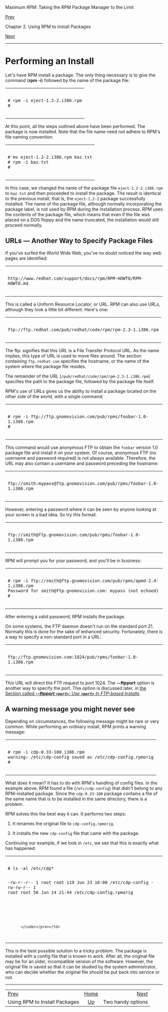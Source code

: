 <div class="NAVHEADER">

Maximum RPM: Taking the RPM Package Manager to the Limit

</div>

[Prev](ch-rpm-install.md)

Chapter 2. Using RPM to Install Packages

[Next](s1-rpm-install-handy-options.md)

-----

<div class="sect1">

# <span id="s1-rpm-install-performing-install">Performing an Install</span>

Let's have RPM install a package. The only thing necessary is to give
the command (**rpm -i**) followed by the name of the package file:

<table>
<colgroup>
<col style="width: 100%" />
</colgroup>
<tbody>
<tr class="odd">
<td><pre class="screen"><code># rpm -i eject-1.2-2.i386.rpm
#
        </code></pre></td>
</tr>
</tbody>
</table>

At this point, all the steps outlined above have been performed. The
package is now installed. Note that the file name need not adhere to
RPM's file naming convention:

<table>
<colgroup>
<col style="width: 100%" />
</colgroup>
<tbody>
<tr class="odd">
<td><pre class="screen"><code># mv eject-1.2-2.i386.rpm baz.txt
# rpm -i baz.txt
#
        </code></pre></td>
</tr>
</tbody>
</table>

In this case, we changed the name of the package file
`eject-1.2-2.i386.rpm` to `baz.txt` and then proceeded to install the
package. The result is identical to the previous install, that is, the
`eject-1.2-2` package successfully installed. The name of the package
file, although normally incorporating the package label, is not used by
RPM during the installation process. RPM uses the contents of the
package file, which means that even if the file was placed on a DOS
floppy and the name truncated, the installation would still proceed
normally.

<div class="sect2">

## <span id="s2-rpm-install-urls">URLs — Another Way to Specify Package Files</span>

If you've surfed the World Wide Web, you've no doubt noticed the way web
pages are identified:

<table>
<colgroup>
<col style="width: 100%" />
</colgroup>
<tbody>
<tr class="odd">
<td><pre class="screen"><code>http://www.redhat.com/support/docs/rpm/RPM-HOWTO/RPM-HOWTO.md
          </code></pre></td>
</tr>
</tbody>
</table>

This is called a Uniform Resource Locator, or URL. RPM can also use
URLs, although they look a little bit different. Here's one:

<table>
<colgroup>
<col style="width: 100%" />
</colgroup>
<tbody>
<tr class="odd">
<td><pre class="screen"><code>ftp://ftp.redhat.com/pub/redhat/code/rpm/rpm-2.3-1.i386.rpm
          </code></pre></td>
</tr>
</tbody>
</table>

The ftp: signifies that this URL is a File Transfer Protocol URL. As the
name implies, this type of URL is used to move files around. The section
containing `ftp.redhat.com` specifies the hostname, or the name of the
system where the package file resides.

The remainder of the URL (`/pub/redhat/code/rpm/rpm-2.3-1.i386.rpm`)
specifies the path to the package file, followed by the package file
itself.

RPM's use of URLs gives us the ability to install a package located on
the other side of the world, with a single command:

<table>
<colgroup>
<col style="width: 100%" />
</colgroup>
<tbody>
<tr class="odd">
<td><pre class="screen"><code># rpm -i ftp://ftp.gnomovision.com/pub/rpms/foobar-1.0-1.i386.rpm
#
          </code></pre></td>
</tr>
</tbody>
</table>

This command would use anonymous FTP to obtain the `foobar` version 1.0
package file and install it on your system. Of course, anonymous FTP (no
username and password required) is not always available. Therefore, the
URL may also contain a username and password preceding the hostname:

<table>
<colgroup>
<col style="width: 100%" />
</colgroup>
<tbody>
<tr class="odd">
<td><pre class="screen"><code>ftp://smith:mypass@ftp.gnomovision.com/pub/rpms/foobar-1.0-1.i386.rpm
          </code></pre></td>
</tr>
</tbody>
</table>

However, entering a password where it can be seen by anyone looking at
your screen is a bad idea. So try this format:

<table>
<colgroup>
<col style="width: 100%" />
</colgroup>
<tbody>
<tr class="odd">
<td><pre class="screen"><code>ftp://smith@ftp.gnomovision.com/pub/rpms/foobar-1.0-1.i386.rpm
          </code></pre></td>
</tr>
</tbody>
</table>

RPM will prompt you for your password, and you'll be in business:

<table>
<colgroup>
<col style="width: 100%" />
</colgroup>
<tbody>
<tr class="odd">
<td><pre class="screen"><code># rpm -i ftp://smith@ftp.gnomovision.com/pub/rpms/apmd-2.4-1.i386.rpm
Password for smith@ftp.gnomovision.com: mypass (not echoed)
#
          </code></pre></td>
</tr>
</tbody>
</table>

After entering a valid password, RPM installs the package.

On some systems, the FTP daemon doesn't run on the standard port 21.
Normally this is done for the sake of enhanced security. Fortunately,
there is a way to specify a non-standard port in a URL:

<table>
<colgroup>
<col style="width: 100%" />
</colgroup>
<tbody>
<tr class="odd">
<td><pre class="screen"><code>ftp://ftp.gnomovision.com:1024/pub/rpms/foobar-1.0-1.i386.rpm
          </code></pre></td>
</tr>
</tbody>
</table>

This URL will direct the FTP request to port 1024. The **--ftpport**
option is another way to specify the port. This option is discussed
later, in [the Section called ***--ftpport `<port>`**: Use **`<port>`**
In FTP-based
Installs*](s1-rpm-install-additional-options.md#s2-rpm-install-ftpport).

</div>

<div class="sect2">

## <span id="s2-rpm-install-warning-message">A warning message you might never see</span>

Depending on circumstances, the following message might be rare or very
common. While performing an ordinary install, RPM prints a warning
message:

<table>
<colgroup>
<col style="width: 100%" />
</colgroup>
<tbody>
<tr class="odd">
<td><pre class="screen"><code># rpm -i cdp-0.33-100.i386.rpm
warning: /etc/cdp-config saved as /etc/cdp-config.rpmorig
#
          </code></pre></td>
</tr>
</tbody>
</table>

What does it mean? It has to do with RPM's handling of config files. In
the example above, RPM found a file (`/etc/cdp-config`) that didn't
belong to any RPM-installed package. Since the `cdp-0.33-100` package
contains a file of the same name that is to be installed in the same
directory, there is a problem.

RPM solves this the best way it can. It performs two steps:

1.  It renames the original file to `cdp-config.rpmorig`.

2.  It installs the new `cdp-config` file that came with the package.

Continuing our example, if we look in `/etc`, we see that this is
exactly what has happened:

<table>
<colgroup>
<col style="width: 100%" />
</colgroup>
<tbody>
<tr class="odd">
<td><pre class="screen"><code># ls -al /etc/cdp*
-rw-r--r--   1 root     root      119 Jun 23 16:00 /etc/cdp-config
-rw-rw-r--   1 root     root       56 Jun 14 21:44 /etc/cdp-config.rpmorig

#
          </code></pre></td>
</tr>
</tbody>
</table>

This is the best possible solution to a tricky problem. The package is
installed with a config file that is known to work. After all, the
original file may be for an older, incompatible version of the software.
However, the original file is saved so that it can be studied by the
system administrator, who can decide whether the original file should be
put back into service or not.

</div>

</div>

<div class="NAVFOOTER">

-----

|                               |                           |                                           |
| :---------------------------- | :-----------------------: | ----------------------------------------: |
| [Prev](ch-rpm-install.md)   |    [Home](index.md)     | [Next](s1-rpm-install-handy-options.md) |
| Using RPM to Install Packages | [Up](ch-rpm-install.md) |                         Two handy options |

</div>
